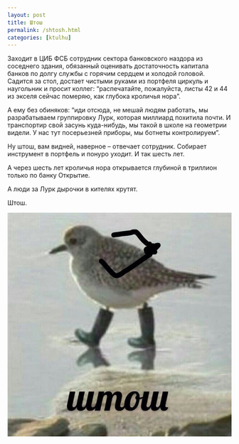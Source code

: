 ```yaml
---
layout: post
title: Штош
permalink: /shtosh.html
categories: [ktulhu]
---
```


Заходит в ЦИБ ФСБ сотрудник сектора банковского наздора из соседнего здания, обязанный оценивать достаточность капитала банков по долгу службы с горячим сердцем и холодой головой. Садится за стол, достает чистыми руками из портфеля циркуль и наугольник и просит коллег: “распечатайте, пожалуйста, листы 42 и 44 из экселя сейчас померяю, как глубока кроличья нора”. 

А ему без обиняков: “иди отсюда, не мешай людям работать, мы разрабатываем группировку Лурк, которая миллиард похитила почти. И транспортир свой засунь куда-нибудь, мы такой в школе на геометрии видели. У нас тут посерьезней приборы, мы ботнеты контролируем”. 

Ну штош, вам видней, наверное – отвечает сотрудник. Собирает инструмент в портфель и понуро уходит. И так шесть лет.

А через шесть лет кроличья нора открывается глубиной в триллион только по банку Открытие. 

А люди за Лурк дырочки в кителях крутят.

Штош.

![Штош](/images/2019/09/shtosh.jpg)
